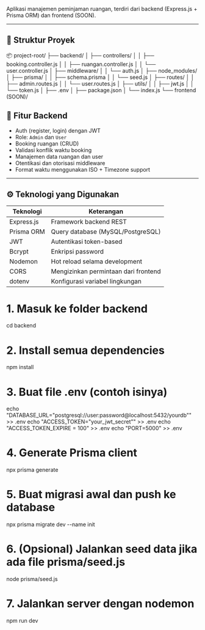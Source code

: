 Aplikasi manajemen peminjaman ruangan, terdiri dari backend (Express.js + Prisma ORM) dan frontend (SOON).

---

## 📁 Struktur Proyek

📦 project-root/
├── backend/
│ ├── controllers/
│ │ ├── booking.controller.js
│ │ ├── ruangan.controller.js
│ │ └── user.controller.js
│ ├── middleware/
│ │ └── auth.js
│ ├── node_modules/
│ ├── prisma/
│ │ ├── schema.prisma
│ │ └── seed.js
│ ├── routes/
│ │ ├── admin.routes.js
│ │ └── user.routes.js
│ ├── utils/
│ │ ├── jwt.js
│ │ └── token.js
│ ├── .env
│ ├── package.json
│ └── index.js
└── frontend (SOON)/

## 🚀 Fitur Backend

- Auth (register, login) dengan JWT
- Role: `Admin` dan `User`
- Booking ruangan (CRUD)
- Validasi konflik waktu booking
- Manajemen data ruangan dan user
- Otentikasi dan otorisasi middleware
- Format waktu menggunakan ISO + Timezone support

---

## ⚙️ Teknologi yang Digunakan

| Teknologi  | Keterangan                           |
| ---------- | ------------------------------------ |
| Express.js | Framework backend REST               |
| Prisma ORM | Query database (MySQL/PostgreSQL)    |
| JWT        | Autentikasi token-based              |
| Bcrypt     | Enkripsi password                    |
| Nodemon    | Hot reload selama development        |
| CORS       | Mengizinkan permintaan dari frontend |
| dotenv     | Konfigurasi variabel lingkungan      |

# 1. Masuk ke folder backend

cd backend

# 2. Install semua dependencies

npm install

# 3. Buat file .env (contoh isinya)

echo "DATABASE_URL=\"postgresql://user:password@localhost:5432/yourdb\"" >> .env
echo "ACCESS_TOKEN=\"your_jwt_secret\"" >> .env
echo "ACCESS_TOKEN_EXPIRE = 100" >> .env
echo "PORT=5000" >> .env

# 4. Generate Prisma client

npx prisma generate

# 5. Buat migrasi awal dan push ke database

npx prisma migrate dev --name init

# 6. (Opsional) Jalankan seed data jika ada file prisma/seed.js

node prisma/seed.js

# 7. Jalankan server dengan nodemon

npm run dev
